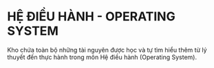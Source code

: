 # HỆ ĐIỀU HÀNH - OPERATING SYSTEM
Kho chứa toàn bộ những tài nguyên được học và tự tìm hiểu thêm từ lý thuyết đến thực hành trong môn Hệ điều hành (Operating System).
